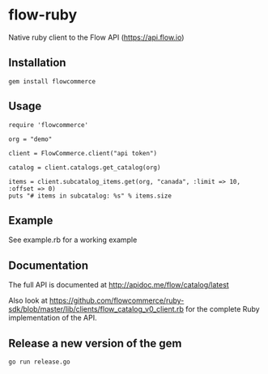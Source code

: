 # flow-ruby

Native ruby client to the Flow API (https://api.flow.io)

## Installation

    gem install flowcommerce


## Usage

    require 'flowcommerce'

    org = "demo"

    client = FlowCommerce.client("api token")

    catalog = client.catalogs.get_catalog(org)

    items = client.subcatalog_items.get(org, "canada", :limit => 10, :offset => 0)
    puts "# items in subcatalog: %s" % items.size


## Example

See example.rb for a working example


## Documentation

The full API is documented at http://apidoc.me/flow/catalog/latest

Also look at
https://github.com/flowcommerce/ruby-sdk/blob/master/lib/clients/flow_catalog_v0_client.rb
for the complete Ruby implementation of the API.


## Release a new version of the gem

    go run release.go

